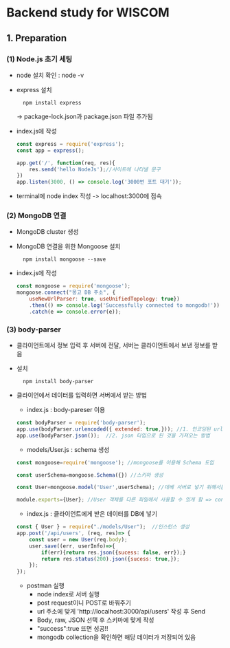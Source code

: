 # Backend study for WISCOM 



## 1. Preparation
### (1) Node.js 초기 세팅
- node 설치 확인 : node -v
- express 설치 

        npm install express 
    
    -> package-lock.json과 package.json 파일 추가됨
- index.js에 작성
    ```js
    const express = require('express');
    const app = express();

    app.get('/', function(req, res){
        res.send('hello NodeJs');//사이트에 나타낼 문구
    }) 
    app.listen(3000, () => console.log('3000번 포트 대기')); 
    ```
- terminal에 node index 작성 -> localhost:3000에 접속 

### (2) MongoDB 연결
- MongoDB cluster 생성
- MongoDB 연결을 위한 Mongoose 설치

        npm install mongoose --save

- index.js에 작성
    ```js
    const mongoose = require('mongoose');
    mongoose.connect("몽고 DB 주소", { 
        useNewUrlParser: true, useUnifiedTopology: true})
        .then(() => console.log('Successfully connected to mongodb!'))
        .catch(e => console.error(e));
    ```

### (3) body-parser
- 클라이언트에서 정보 입력 후 서버에 전달, 서버는 클라이언트에서 보낸 정보를 받음
- 설치

        npm install body-parser

- 클라이언에서 데이터를 입력하면 서버에서 받는 방법
    
    - index.js : body-pareser 이용
    ```js
    const bodyParser = require('body-parser');
    app.use(bodyParser.urlencoded({ extended: true,})); //1. 인코딩된 url을 가져오는 방법
    app.use(bodyParser.json());  //2. json 타입으로 된 것을 가져오는 방법
    ```
    - models/User.js : schema 생성
    ```js
    const mongoose=require('mongoose'); //mongoose를 이용해 Schema 도입

    const userSchema=mongoose.Schema({}) //스키마 생성

    const User=mongoose.model('User',userSchema); //데베 서버로 넣기 위해서는 schema를 model 메소드를 통해 객체로 만들어주어야 함 -> User(첫번째)라는 객체를 생성한 후 그 객체는 스키마 User를 넣어주기

    module.exports={User}; //User 객체를 다른 파일에서 사용할 수 있게 함 => const { User } = require("./models/User");
    ```

    - index.js : 클라이언트에게 받은 데이터를 DB에 넣기
    ```js
    const { User } = require("./models/User");  //인스턴스 생성
    app.post('/api/users', (req, res)=> {
        const user = new User(req.body); 
        user.save((err, userInfo)=>{ 
            if(err){return res.json({sucess: false, err});}
            return res.status(200).json({sucess: true,});
        });
    });
    ```

    - postman 실행
        - node index로 서버 실행
        - post request이니 POST로 바꿔주기
        - url 주소에 맞게 'http://localhost:3000/api/users' 작성 후 Send
        - Body, raw, JSON 선택 후 스키마에 맞게 작성
        - "success":true 뜨면 성공!!
        - mongodb collection을 확인하면 해당 데이터가 저장되어 있음



